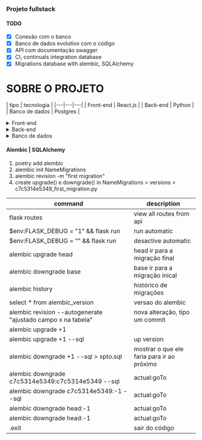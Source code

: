 ### Projeto fullstack


#### TODO
- [x] Conexão com o banco
- [x] Banco de dados evolutivo com o código
- [x] API com documentação swagger
- [x] CI, continuals integration database
- [x] Migrations database with alembic, SQLAlchemy

# SOBRE O PROJETO

| tipo | tecnologia |
|---|---|---|
| Front-end | React.js |
| Back-end | Python |
| Banco de dados | Postgres |

<details>
<summary>Front-end</summary>

#### Start API
1. npm i
2. npm start

```md
```

</details>

<details>
<summary>Back-end</summary>

#### Start API
1. poetry install
2. poetry shell
3. flask run

```md
    PythonRestApi
    ├── 
    ├── README.md
    ├── __pycache__
    ├── migrations
    │   ├── __pycache__
    │   ├── versions
    │   │   ├── __pycache__
    │   │   └── c7c5314e5349_first_migration.py
    │   ├── env.py
    │   ├── README
    │   └── script.py.mako
    ├── .env
    ├── alembic.ini
    ├── app.py <<<<<<<<<<<
    ├── poetry.lock
    ├── pyproject.toml
    └── README.md
```
após aplicar conceito Clean Arch e Design patterns

```md
PythonRestApi
├── README.md
├── app
│   ├── __init__.py
│   ├── controllers <<<<<<<<<<<
│   │   ├── __init__.py
│   │   └── user_controller.py
│   ├── db <<<<<<<<<<<
│   │   ├── __init__.py
│   │   └── base.py
│   ├── models <<<<<<<<<<<
│   │   ├── __init__.py
│   │   └── user.py
│   ├── repositories <<<<<<<<<<<
│   │   ├── __init__.py
│   │   └── user_repository.py
│   └── services <<<<<<<<<<<
│       ├── __init__.py
│       └── user_service.py
├── migrations
│   ├── __init__.py
│   ├── __pycache__
│   ├── env.py
│   ├── README
│   └── script.py.mako
├── .env
├── alembic.ini
├── pyproject.toml
└── README.md
```

</details>

<details>
<summary>Banco de dados</summary>

1. use uma IDE de banco de dados
2. informe os dados e faça a coneção
3. 

| Coluna | tipo |
|---|---|---|
| id | Integer, primary_key=True |
| name | String |
| bornIn | Date |
| email | String |
| password | String |


#### Start API


</details>


#### Alembic | SQLAlchemy
1. poetry add alembic
2. alembic init NameMigrations
3. alembic revision -m "first migration"
4. create upgrade() e downgrade() in NameMigrations > versions > c7c5314e5349_first_migration.py



| command | description |
|---|---|
| flask routes | view all routes from api |
| $env:FLASK_DEBUG = "1" && flask run | run automatic |
| $env:FLASK_DEBUG = "" && flask run | desactive automatic |
| alembic upgrade head | head ir para a migração final |
| alembic downgrade base | base ir para a migração inical |
| alembic history | histórico de migrações |
| select * from alembic_version | versao do alembic |
| alembic revision --autogenerate "ajustado campo x na tabela" | nova alteração, tipo um commit |
| alembic upgrade +1 ||
| alembic upgrade +1 --sql | up version |
| alembic downgrade +1 --sql > xpto.sql | mostrar o que ele faria para ir ao próximo|
| alembic downgrade c7c5314e5349:c7c5314e5349 --sql | actual:goTo |
| alembic downgrade c7c5314e5349:-1 --sql | actual:goTo |
| alembic downgrade head:-1 | actual:goTo |
| alembic downgrade head:-1 | actual:goTo |
| .exit | sair do código |